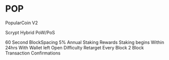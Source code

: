 POP
===

PopularCoin V2

Scrypt Hybrid
PoW/PoS

60 Second BlockSpacing 
5% Annual Staking Rewards
Staking begins Within 24hrs With Wallet left Open
Difficulty Retarget Every Block
2 Block Transaction Confirmations